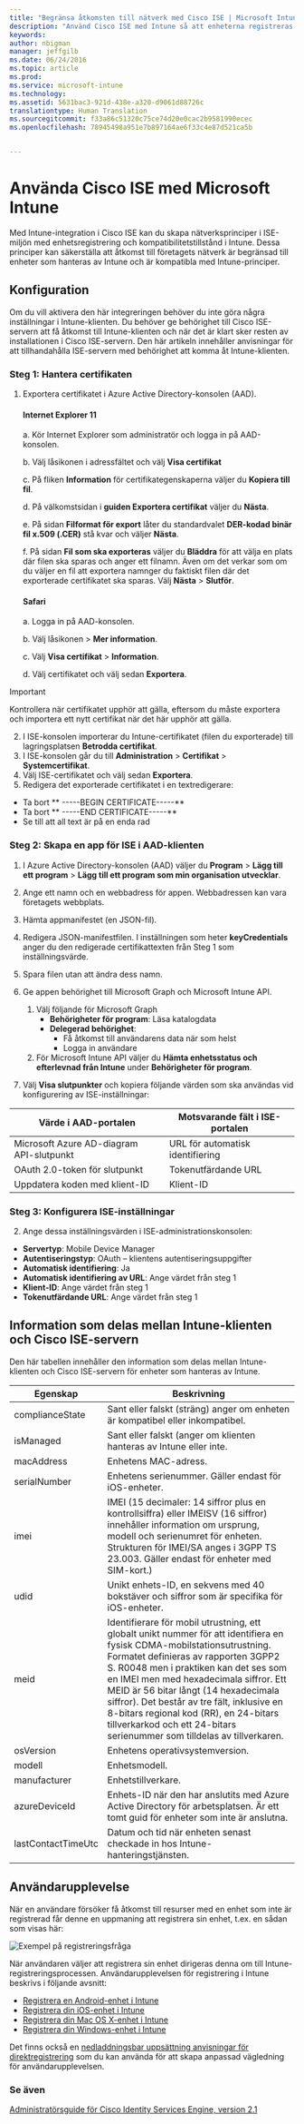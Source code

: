 ```yaml
---
title: "Begränsa åtkomsten till nätverk med Cisco ISE | Microsoft Intune"
description: "Använd Cisco ISE med Intune så att enheterna registreras av Intune och följer principen innan de får åtkomst till Wi-Fi och VPN-styrs av Cisco ISE."
keywords: 
author: nbigman
manager: jeffgilb
ms.date: 06/24/2016
ms.topic: article
ms.prod: 
ms.service: microsoft-intune
ms.technology: 
ms.assetid: 5631bac3-921d-438e-a320-d9061d88726c
translationtype: Human Translation
ms.sourcegitcommit: f33a86c51320c75ce74d20e0cac2b9581990ecec
ms.openlocfilehash: 78945498a951e7b897164ae6f33c4e87d521ca5b


---
```


# Använda Cisco ISE med Microsoft Intune
Med Intune-integration i Cisco ISE kan du skapa nätverksprinciper i ISE-miljön med enhetsregistrering och kompatibilitetstillstånd i Intune. Dessa principer kan säkerställa att åtkomst till företagets nätverk är begränsad till enheter som hanteras av Intune och är kompatibla med Intune-principer. 

## Konfiguration

Om du vill aktivera den här integreringen behöver du inte göra några inställningar i Intune-klienten. Du behöver ge behörighet till Cisco ISE-servern att få åtkomst till Intune-klienten och när det är klart sker resten av installationen i Cisco ISE-servern. Den här artikeln innehåller anvisningar för att tillhandahålla ISE-servern med behörighet att komma åt Intune-klienten. 

### Steg 1: Hantera certifikaten
1. Exportera certifikatet i Azure Active Directory-konsolen (AAD). 

    #### Internet Explorer 11
        
    a. Kör Internet Explorer som administratör och logga in på AAD-konsolen.
  
    b. Välj låsikonen i adressfältet och välj **Visa certifikat**
    
    c. På fliken **Information** för certifikategenskaperna väljer du **Kopiera till fil**.

    d. På välkomstsidan i **guiden Exportera certifikat** väljer du **Nästa**. 

    e. På sidan **Filformat för export** låter du standardvalet **DER-kodad binär fil x.509 (.CER)** stå kvar och väljer **Nästa**.  

    f. På sidan **Fil som ska exporteras** väljer du **Bläddra** för att välja en plats där filen ska sparas och anger ett filnamn. Även om det verkar som om du väljer en fil att exportera namnger du faktiskt filen där det exporterade certifikatet ska sparas. Välj **Nästa** &gt; **Slutför**.

    #### Safari
    
    a. Logga in på AAD-konsolen.

    b. Välj låsikonen &gt;  **Mer information**.
    
    c. Välj **Visa certifikat** &gt; **Information**.

    d. Välj certifikatet och välj sedan **Exportera**.  


> [!IMPORTANT]
> Kontrollera när certifikatet upphör att gälla, eftersom du måste exportera och importera ett nytt certifikat när det här upphör att gälla.

    

2. I ISE-konsolen importerar du Intune-certifikatet (filen du exporterade) till lagringsplatsen **Betrodda certifikat**.
3. I ISE-konsolen går du till **Administration** > **Certifikat** > **Systemcertifikat**.
4. Välj ISE-certifikatet och välj sedan **Exportera**.
5. Redigera det exporterade certifikatet i en textredigerare:
 - Ta bort ** -----BEGIN CERTIFICATE-----**
 - Ta bort ** -----END CERTIFICATE-----**
 - Se till att all text är på en enda rad

### Steg 2: Skapa en app för ISE i AAD-klienten
1. I Azure Active Directory-konsolen (AAD) väljer du **Program** > **Lägg till ett program** > **Lägg till ett program som min organisation utvecklar**.
2. Ange ett namn och en webbadress för appen. Webbadressen kan vara företagets webbplats.
3. Hämta appmanifestet (en JSON-fil).
4. Redigera JSON-manifestfilen. I inställningen som heter **keyCredentials** anger du den redigerade certifikattexten från Steg 1 som inställningsvärde.
5. Spara filen utan att ändra dess namn.
6. Ge appen behörighet till Microsoft Graph och Microsoft Intune API.
    1. Välj följande för Microsoft Graph
        - **Behörigheter för program**: Läsa katalogdata
        - **Delegerad behörighet**: 
            - Få åtkomst till användarens data när som helst
          - Logga in användare
   2. För Microsoft Intune API väljer du **Hämta enhetsstatus och efterlevnad från Intune** under **Behörigheter för program**.

7. Välj **Visa slutpunkter** och kopiera följande värden som ska användas vid konfigurering av ISE-inställningar:

|Värde i AAD-portalen|Motsvarande fält i ISE-portalen|
|-------------------|---------------------------------|
|Microsoft Azure AD-diagram API-slutpunkt|URL för automatisk identifiering|
|OAuth 2.0-token för slutpunkt|Tokenutfärdande URL|
|Uppdatera koden med klient-ID|Klient-ID|


### Steg 3: Konfigurera ISE-inställningar 
2. Ange dessa inställningsvärden i ISE-administrationskonsolen: 
  - **Servertyp**: Mobile Device Manager
  - **Autentiseringstyp**: OAuth – klientens autentiseringsuppgifter
  - **Automatisk identifiering**: Ja
  - **Automatisk identifiering av URL**: Ange värdet från steg 1
  - **Klient-ID**: Ange värdet från steg 1
  - **Tokenutfärdande URL**: Ange värdet från steg 1



## Information som delas mellan Intune-klienten och Cisco ISE-servern
Den här tabellen innehåller den information som delas mellan Intune-klienten och Cisco ISE-servern för enheter som hanteras av Intune.

|Egenskap|  Beskrivning|
|---------------|------------------------------------------------------------|
|complianceState|   Sant eller falskt (sträng) anger om enheten är kompatibel eller inkompatibel.|
|isManaged| Sant eller falskt (anger om klienten hanteras av Intune eller inte.|
|macAddress|Enhetens MAC-adress.|
|serialNumber|Enhetens serienummer. Gäller endast för iOS-enheter.|
|imei|IMEI (15 decimaler: 14 siffror plus en kontrollsiffra) eller IMEISV (16 siffror) innehåller information om ursprung, modell och serienumret för enheten. Strukturen för IMEI/SA anges i 3GPP TS 23.003. Gäller endast för enheter med SIM-kort.)|
|udid|Unikt enhets-ID, en sekvens med 40 bokstäver och siffror som är specifika för iOS-enheter.|
|meid|Identifierare för mobil utrustning, ett globalt unikt nummer för att identifiera en fysisk CDMA-mobilstationsutrustning. Formatet definieras av rapporten 3GPP2 S. R0048 men i praktiken kan det ses som en IMEI men med hexadecimala siffror. Ett MEID är 56 bitar långt (14 hexadecimala siffror). Det består av tre fält, inklusive en 8-bitars regional kod (RR), en 24-bitars tillverkarkod och ett 24-bitars serienummer som tilldelas av tillverkaren.| 
|osVersion| Enhetens operativsystemversion.
|modell|Enhetsmodell.
|manufacturer|Enhetstillverkare.
|azureDeviceId| Enhets-ID när den har anslutits med Azure Active Directory för arbetsplatsen. Är ett tomt guid för enheter som inte är anslutna.|
|lastContactTimeUtc|Datum och tid när enheten senast checkade in hos Intune-hanteringstjänsten. 


## Användarupplevelse

När en användare försöker få åtkomst till resurser med en enhet som inte är registrerad får denne en uppmaning att registrera sin enhet, t.ex. en sådan som visas här:

![Exempel på registreringsfråga](../media/cisco-ise-user-iphone.png)

När användaren väljer att registrera sin enhet dirigeras denna om till Intune-registreringsprocessen. Användarupplevelsen för registrering i Intune beskrivs i följande avsnitt:

- [Registrera en Android-enhet i Intune](/intune/end-user/enroll-your-device-in-Intune-android)</br>
- [Registrera din iOS-enhet i Intune](/intune/end-user/enroll-your-device-in-intune-ios)</br>
- [Registrera din Mac OS X-enhet i Intune](/intune/end-user/enroll-your-device-in-intune-mac-os-x)</br>
- [Registrera din Windows-enhet i Intune](/intune/end-user/enroll-your-device-in-intune-windows)</br> 

Det finns också en [nedladdningsbar uppsättning anvisningar för direktregistrering](https://gallery.technet.microsoft.com/End-user-Intune-enrollment-55dfd64a) som du kan använda för att skapa anpassad vägledning för användarupplevelsen.


### Se även

[Administratörsguide för Cisco Identity Services Engine, version 2.1](http://www.cisco.com/c/en/us/td/docs/security/ise/2-1/admin_guide/b_ise_admin_guide_21/b_ise_admin_guide_20_chapter_01000.html#task_820C9C2A1A6647E995CA5AAB01E1CDEF)




<!--HONumber=Jun16_HO4-->


